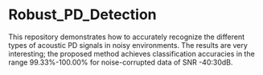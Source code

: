 # Robust_PD_Detection
This repository demonstrates how to accurately recognize the different types of acoustic PD signals in noisy environments. The results are very interesting; the proposed method achieves classification accuracies in the range 99.33%-100.00% for noise-corrupted data of SNR -40:30dB.
